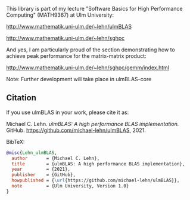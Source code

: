 This library is part of my lecture "Software Basics for High Performance
Computing" (MATH9367) at Ulm University:

   http://www.mathematik.uni-ulm.de/~lehn/ulmBLAS
   
   http://www.mathematik.uni-ulm.de/~lehn/sghpc

And yes, I am particularly proud of the section demonstrating how to achieve peak performance for the matrix-matrix product:

   http://www.mathematik.uni-ulm.de/~lehn/sghpc/gemm/index.html

Note: Further development will take place in ulmBLAS-core

## Citation

If you use ulmBLAS in your work, please cite it as:

Michael C. Lehn. *ulmBLAS: A high performance BLAS implementation.* GitHub. https://github.com/michael-lehn/ulmBLAS, 2021.

BibTeX:
```bibtex
@misc{Lehn_ulmBLAS,
  author       = {Michael C. Lehn},
  title        = {ulmBLAS: A high performance BLAS implementation},
  year         = {2021},
  publisher    = {GitHub},
  howpublished = {\url{https://github.com/michael-lehn/ulmBLAS}},
  note         = {Ulm University, Version 1.0}
}

